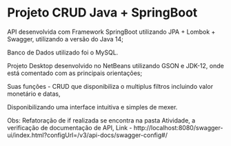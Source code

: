 # Projeto CRUD Java + SpringBoot
API desenvolvida com Framework SpringBoot utilizando JPA + Lombok + Swagger, utilizando a versão do Java 14;

Banco de Dados utilizado foi o MySQL.

Projeto Desktop desenvolvido no NetBeans utilizando GSON e JDK-12, onde está comentado com as principais orientações;

Suas funções - CRUD que disponibiliza o multiplus filtros incluindo valor monetário e datas,

Disponibilizando uma interface intuitiva e simples de mexer.

Obs: Refatoração de if realizada se encontra na pasta Atividade, a verificação de documentação de API, Link - http://localhost:8080/swagger-ui/index.html?configUrl=/v3/api-docs/swagger-config#/
